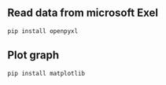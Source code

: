 ## Read data from microsoft Exel
```shell
pip install openpyxl
```

## Plot graph
```shell
pip install matplotlib
```